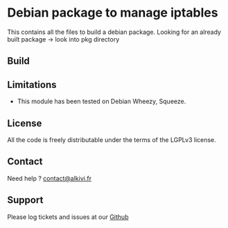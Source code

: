 # Debian package to manage iptables

This contains all the files to build a debian package.
Looking for an already built package -> look into pkg directory

## Build




## Limitations

* This module has been tested on Debian Wheezy, Squeeze.

## License

All the code is freely distributable under the terms of the LGPLv3 license.

## Contact

Need help ? contact@alkivi.fr

## Support

Please log tickets and issues at our [Github](https://github.com/alkivi-sas/)
